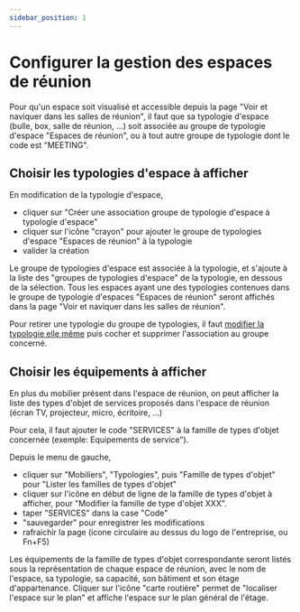 ```yaml
---
sidebar_position: 1
---
```


# Configurer la gestion des espaces de réunion

Pour qu'un espace soit visualisé et accessible depuis la page "Voir et naviquer dans les salles de réunion", il faut que sa typologie d'espace (bulle, box, salle de réunion, ...) soit associée au groupe de typologie d'espace "Espaces de réunion", ou à tout autre groupe de typologie dont le code est "MEETING".


## Choisir les typologies d'espace à afficher

En modification de la typologie d'espace,

-   cliquer sur "Créer une association groupe de typologie d'espace à typologie d'espace"
-   cliquer sur l'icône "crayon" pour ajouter le groupe de typologies d'espace "Espaces de réunion" à la typologie
-   valider la création

Le groupe de typologies d'espace est associée à la typologie, et s'ajoute à la liste des "groupes de typologies d'espace" de la typologie, en dessous de la sélection.
Tous les espaces ayant une des typologies contenues dans le groupe de typologie d'espaces "Espaces de réunion" seront affichés dans la page "Voir et naviquer dans les salles de réunion".

Pour retirer une typologie du groupe de typologies, il faut [modifier la typologie elle même](/en/docs/tutorials/surfaces/room/roomtype.md#modifier-une-typologie-despace) puis cocher et supprimer l'association au groupe concerné.

## Choisir les équipements à afficher

En plus du mobilier présent dans l'espace de réunion, on peut afficher la liste des types d'objet de services proposés dans l'espace de réunion (écran TV, projecteur, micro, écritoire, ...)

Pour cela, il faut ajouter le code "SERVICES" à la famille de types d'objet concernée (exemple: Equipements de service").

Depuis le menu de gauche,

-   cliquer sur "Mobiliers", "Typologies", puis "Famille de types d'objet" pour "Lister les familles de types d'objet"
-   cliquer sur l'icône en début de ligne de la famille de types d'objet à afficher, pour "Modifier la famille de type d'objet XXX".
-   taper "SERVICES" dans la case "Code"
-   "sauvegarder" pour enregistrer les modifications
-   rafraichir la page (icone circulaire au dessus du logo de l'entreprise, ou Fn+F5)

Les équipements de la famille de types d'objet correspondante seront listés sous la représentation de chaque espace de réunion, avec le nom de l'espace, sa typologie, sa capacité, son bâtiment et son étage d'appartenance.
Cliquer sur l'icône "carte routière" permet de "localiser l'espace sur le plan" et affiche l'espace sur le plan général de l'étage.



